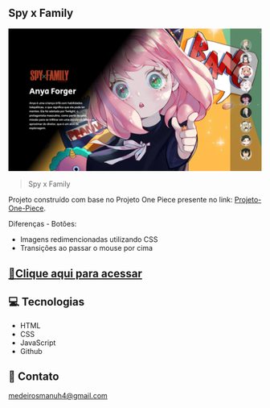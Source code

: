 ## Spy x Family 

![preview-anya](./github/preview-anya.png)

> Spy x Family

Projeto construído com base no Projeto One Piece presente no link:   [Projeto-One-Piece](https://github.com/manusogari/Projeto-One-Piece).

Diferenças - Botões:
- Imagens redimencionadas utilizando CSS
- Transições ao passar o mouse por cima

## [🔗Clique aqui para acessar](https://manusogari.github.io/SpyxFamily/)

## 💻 Tecnologias
- HTML
- CSS
- JavaScript
- Github

## 📧 Contato

medeirosmanuh4@gmail.com
